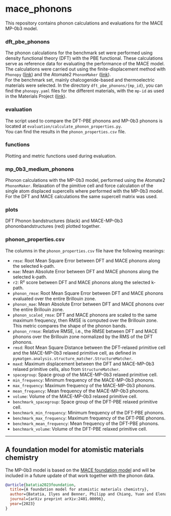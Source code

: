 # mace_phonons

This repository contains phonon calculations and evaluations for the MACE MP-0b3 model.

### dft_pbe_phonons

The phonon calculations for the benchmark set were performed using density functional theory (DFT) with the PBE functional. These calculations serve as reference data for evaluating the performance of the MACE model.  
The calculations were carried out using the finite-displacement method with `Phonopy` ([link](https://phonopy.github.io/phonopy/)) and the Atomate2 `PhononMaker` ([link](https://github.com/materialsproject/atomate2)).  
For the benchmark set, mainly chalcogenide-based and thermoelectric materials were selected. In the directory `dft_pbe_phonons/{mp_id}`, you can find the `phonopy.yaml` files for the different materials, with the `mp-id` as used in the Materials Project ([link](https://next-gen.materialsproject.org)).

### evaluation

The script used to compare the DFT-PBE phonons and MP-0b3 phonons is located at `evaluation/calculate_phonon_properties.py`.  
You can find the results in the `phonon_properties.csv` file.

### functions

Plotting and metric functions used during evaluation.

### mp_0b3_medium_phonons

Phonon calculations with the MP-0b3 model, performed using the Atomate2 `PhononMaker`.
Relaxation of the pimitive cell and force calculation of the single atom displaced supercells where performed with the MP-0b3 model.
For the DFT and MACE calculations the same supercell matrix was used. 

### plots
DFT Phonon bandstructures (black) and MACE-MP-0b3 phononbandstructures (red) plotted together.

### phonon_properties.csv

The columns in the `phonon_properties.csv` file have the following meanings:

- `rmse`: Root Mean Square Error between DFT and MACE phonons along the selected k-path.
- `mae`: Mean Absolute Error between DFT and MACE phonons along the selected k-path.
- `r2`: R² score between DFT and MACE phonons along the selected k-path.
- `phonon_rmse`: Root Mean Square Error between DFT and MACE phonons evaluated over the entire Brillouin zone.
- `phonon_mae`: Mean Absolute Error between DFT and MACE phonons over the entire Brillouin zone.
- `phonon_scaled_rmse`: DFT and MACE phonons are scaled to the same maximum frequency, then RMSE is computed over the Brillouin zone. This metric compares the shape of the phonon bands.
- `phonon_rrmse`: Relative RMSE, i.e., the RMSE between DFT and MACE phonons over the Brillouin zone normalized by the RMS of the DFT phonons.
- `rmsd`: Root Mean Square Distance between the DFT-relaxed primitive cell and the MACE-MP-0b3 relaxed primitive cell, as defined in `pymatgen.analysis.structure_matcher.StructureMatcher`.
- `maxd`: Maximum displacement between the DFT and MACE-MP-0b3 relaxed primitive cells, also from `StructureMatcher`.
- `spacegroup`: Space group of the MACE-MP-0b3 relaxed primitive cell.
- `min_frequency`: Minimum frequency of the MACE-MP-0b3 phonons.
- `max_frequency`: Maximum frequency of the MACE-MP-0b3 phonons.
- `mean_frequency`: Mean frequency of the MACE-MP-0b3 phonons.
- `volume`: Volume of the MACE-MP-0b3 relaxed primitive cell.
- `benchmark_spacegroup`: Space group of the DFT-PBE relaxed primitive cell.
- `benchmark_min_frequency`: Minimum frequency of the DFT-PBE phonons.
- `benchmark_max_frequency`: Maximum frequency of the DFT-PBE phonons.
- `benchmark_mean_frequency`: Mean frequency of the DFT-PBE phonons.
- `benchmark_volume`: Volume of the DFT-PBE relaxed primitive cell.

---

## A foundation model for atomistic materials chemistry

The MP-0b3 model is based on the [MACE foundation model](https://arxiv.org/abs/2401.00096) and will be included in a future update of that work together with the phonon data.


```bibtex
@article{batatia2023foundation,
  title={A foundation model for atomistic materials chemistry},
  author={Batatia, Ilyes and Benner, Philipp and Chiang, Yuan and Elena, Alin M and Kov{\'a}cs, D{\'a}vid P and Riebesell, Janosh and Advincula, Xavier R and Asta, Mark and Avaylon, Matthew and Baldwin, William J and others},
  journal={arXiv preprint arXiv:2401.00096},
  year={2023}
}